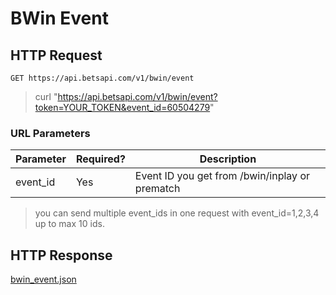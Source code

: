 # BWin Event

## HTTP Request

`GET https://api.betsapi.com/v1/bwin/event`

> curl "https://api.betsapi.com/v1/bwin/event?token=YOUR_TOKEN&event_id=60504279"

### URL Parameters

Parameter | Required? | Description
--------- | ------- | -----------
event_id | Yes | Event ID you get from /bwin/inplay or prematch

> you can send multiple event_ids in one request with event_id=1,2,3,4 up to max 10 ids.

## HTTP Response

[bwin_event.json](../samples/bwin_event.json)